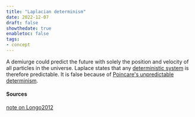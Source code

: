 ```yaml
---
title: "Laplacian determinism"
date: 2022-12-07
draft: false
showthedate: true
enabletoc: false
tags:
- concept
---
```


A demiurge could predict the future with solely the position and velocity of all particles in the universe. 
Laplace states that any [deterministic system](definition/deterministic%20system.md) is therefore predictable. 
It is false because of [Poincare's unpredictable determinism](concept/Poincare's%20unpredictable%20determinism.md).  

#### Sources

[note on Longo2012](note/note%20on%20Longo2012.md)
